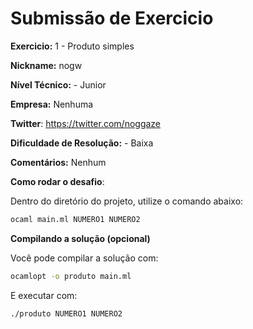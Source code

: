 # Submissão de Exercicio

**Exercicio:** 1 - Produto simples

**Nickname:** nogw

**Nível Técnico:** - Junior

**Empresa:** Nenhuma

**Twitter**: https://twitter.com/noggaze

**Dificuldade de Resolução:** - Baixa

**Comentários:** Nenhum

**Como rodar o desafio**: 

Dentro do diretório do projeto, utilize o comando abaixo: 
```bash
ocaml main.ml NUMERO1 NUMERO2
```

**Compilando a solução (opcional)**

Você pode compilar a solução com:
```bash
ocamlopt -o produto main.ml
```

E executar com:
```bash
./produto NUMERO1 NUMERO2
```